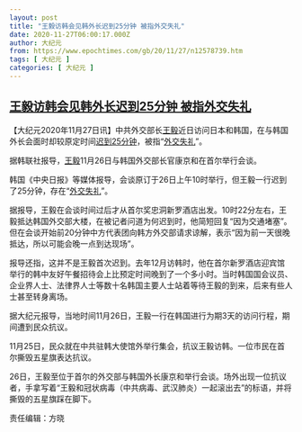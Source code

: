 ```yaml
---
layout: post
title: "王毅访韩会见韩外长迟到25分钟 被指外交失礼"
date: 2020-11-27T06:00:17.000Z
author: 大纪元
from: https://www.epochtimes.com/gb/20/11/27/n12578739.htm
tags: [ 大纪元 ]
categories: [ 大纪元 ]
---
```

<!--1606456817000-->
[王毅访韩会见韩外长迟到25分钟 被指外交失礼](https://www.epochtimes.com/gb/20/11/27/n12578739.htm)
------

<div>
<p>【大纪元2020年11月27日讯】中共外交部长<a href="https://www.epochtimes.com/gb/tag/%E7%8E%8B%E6%AF%85.html">王毅</a>近日访问日本和韩国，在与韩国外长会面时却较原定时间<a href="https://www.epochtimes.com/gb/tag/%E8%BF%9F%E5%88%B025%E5%88%86%E9%92%9F.html">迟到25分钟</a>，被指“<a href="https://www.epochtimes.com/gb/tag/%E5%A4%96%E4%BA%A4%E5%A4%B1%E7%A4%BC.html">外交失礼</a>”。</p><p>据韩联社报导，<a href="https://www.epochtimes.com/gb/tag/%E7%8E%8B%E6%AF%85.html">王毅</a>11月26日与韩国外交部长官康京和在首尔举行会谈。</p><p>韩国《中央日报》等媒体报导，会谈原订于26日上午10时举行，但王毅一行迟到了25分钟，存在“<a href="https://www.epochtimes.com/gb/tag/%E5%A4%96%E4%BA%A4%E5%A4%B1%E7%A4%BC.html">外交失礼</a>”。</p><p>据报导，王毅在会谈时间过后才从首尔奖忠洞新罗酒店出发。10时22分左右，王毅抵达韩国外交部大楼，在被记者问道为何迟到时，他简短回复“因为交通堵塞”。但在会谈开始前20分钟中方代表团向韩方外交部请求谅解，表示“因为前一天很晚抵达，所以可能会晚一点到达现场”。</p><p>报导还指，这并不是王毅首次迟到。去年12月访韩时，他在首尔新罗酒店迎宾馆举行的韩中友好午餐招待会上比预定时间晚到了一个多小时。当时韩国国会议员、企业界人士、法律界人士等数十名韩国主要人士站着等待王毅的到来，后来有些人士甚至转身离场。</p><p>据大纪元报导，当地时间11月26日，王毅一行在韩国进行为期3天的访问行程，期间遭到民众抗议。</p><p>11月25日，民众就在中共驻韩大使馆外举行集会，抗议王毅访韩。一位市民在首尔撕毁五星旗表达抗议。</p><p>26日，王毅至位于首尔的外交部与韩国外长康京和举行会谈。场外出现一位抗议者，手拿写着“王毅和冠状病毒（中共病毒、武汉肺炎）一起滚出去”的标语，并将撕毁的五星旗踩在脚下。</p><p>责任编辑：方晓</p>
</div>
